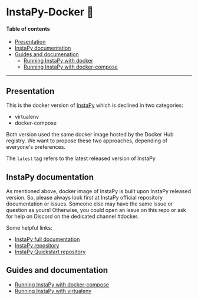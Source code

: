 # InstaPy-Docker 🐳

#### Table of contents
- [Presentation](#presentation)
- [InstaPy documentation](#instapy-documentation)
- [Guides and documenation](#guides-and-documentation)
  - [Running InstaPy with docker](https://github.com/InstaPy/instapy-docker/blob/master/documentation/docker.md)
  - [Running InstaPy with docker-compose](https://github.com/InstaPy/instapy-docker/blob/master/documentation/docker-compose.md)

---

## Presentation
This is the docker version of [InstaPy](https://github.com/timgrossmann/InstaPy) which is declined in two categories:
  - virtualenv
  - docker-compose

Both version used the same docker image hosted by the Docker Hub registry. We want to propose these two approaches, depending of everyone's preferences.

The `latest` tag refers to the latest released version of InstaPy

## InstaPy documentation
As mentioned above, docker image of InstaPy is built upon InstaPy released version. So, please always look first at InstaPy official repository documentation or issues. Someone else may have the same issue or question as yours!
Otherwise, you could open an issue on this repo or ask for help on Discord on the dedicated channel #docker.

Some helpful links:
  - [InstaPy full documentation](https://instapy.org)
  - [InstaPy repository](https://github.com/timgrossmann/InstaPy)
  - [InstaPy Quickstart repository](https://github.com/InstaPy/instapy-quickstart)

## Guides and documentation
  - [Running InstaPy with docker-compose](https://github.com/jayavardhan3112/instagram-bot/documentation/docker-compose.md)
  - [Running InstaPy with virtualenv](https://github.com/jayavardhan3112/instagram-bot/documentation/virtualenv-docs.md)


